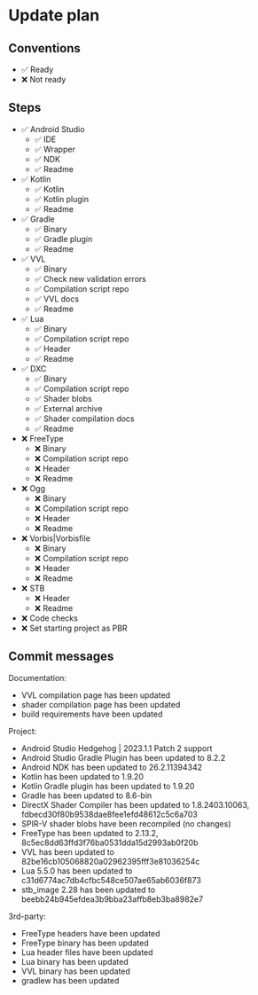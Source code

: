 # Update plan

## Conventions

- ✅ Ready
- ❌ Not ready

## Steps

- ✅ Android Studio
  - ✅ IDE
  - ✅ Wrapper
  - ✅ NDK
  - ✅ Readme
- ✅ Kotlin
  - ✅ Kotlin
  - ✅ Kotlin plugin
  - ✅ Readme
- ✅ Gradle
  - ✅ Binary
  - ✅ Gradle plugin
  - ✅ Readme
- ✅ VVL
  - ✅ Binary
  - ✅ Check new validation errors
  - ✅ Compilation script repo
  - ✅ VVL docs
  - ✅ Readme
- ✅ Lua
  - ✅ Binary
  - ✅ Compilation script repo
  - ✅ Header
  - ✅ Readme
- ✅ DXC
  - ✅ Binary
  - ✅ Compilation script repo
  - ✅ Shader blobs
  - ✅ External archive
  - ✅ Shader compilation docs
  - ✅ Readme
- ❌ FreeType
  - ❌ Binary
  - ❌ Compilation script repo
  - ❌ Header
  - ❌ Readme
- ❌ Ogg
  - ❌ Binary
  - ❌ Compilation script repo
  - ❌ Header
  - ❌ Readme
- ❌ Vorbis|Vorbisfile
  - ❌ Binary
  - ❌ Compilation script repo
  - ❌ Header
  - ❌ Readme
- ❌ STB
  - ❌ Header
  - ❌ Readme
- ❌ Code checks
- ❌ Set starting project as PBR

## Commit messages

Documentation:
- VVL compilation page has been updated
- shader compilation page has been updated
- build requirements have been updated

Project:
- Android Studio Hedgehog | 2023.1.1 Patch 2 support
- Android Studio Gradle Plugin has been updated to 8.2.2
- Android NDK has been updated to 26.2.11394342
- Kotlin has been updated to 1.9.20
- Kotlin Gradle plugin has been updated to 1.9.20
- Gradle has been updated to 8.6-bin
- DirectX Shader Compiler has been updated to 1.8.2403.10063, fdbecd30f80b9538dae8fee1efd48612c5c6a703
- SPIR-V shader blobs have been recompiled (no changes)
- FreeType has been updated to 2.13.2, 8c5ec8dd63ffd3f76ba0531dda15d2993ab0f20b
- VVL has been updated to 82be16cb105068820a02962395fff3e81036254c
- Lua 5.5.0 has been updated to c31d6774ac7db4cfbc548ce507ae65ab6036f873
- stb_image 2.28 has been updated to beebb24b945efdea3b9bba23affb8eb3ba8982e7

3rd-party:
- FreeType headers have been updated
- FreeType binary has been updated
- Lua header files have been updated
- Lua binary has been updated
- VVL binary has been updated
- gradlew has been updated
